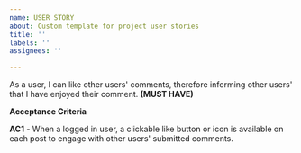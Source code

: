 ```yaml
---
name: USER STORY
about: Custom template for project user stories
title: ''
labels: ''
assignees: ''

---
```


As a user, I can like other users' comments, therefore informing other users' that I have enjoyed their comment. **(MUST HAVE)**

**Acceptance Criteria**

**AC1** - When a logged in user, a clickable like button or icon is available on each post to engage with other users' submitted comments.

